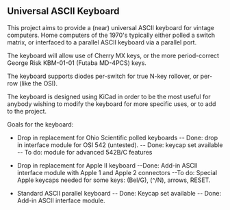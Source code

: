 ## Universal ASCII Keyboard

This project aims to provide a (near) universal ASCII keyboard for vintage computers.  Home computers of the 1970's typically either polled a switch matrix, or interfaced to a parallel ASCII keyboard via a parallel port.

The keyboard will allow use of Cherry MX keys, or the more period-correct George Risk KBM-01-01 (Futaba MD-4PCS) keys.

The keyboard supports diodes per-switch for true N-key rollover, or 
per-row (like the OSI).

The keyboard is designed using KiCad in order to be the most useful for anybody wishing to modify the keyboard for more specific uses, or to add to the project.

Goals for the keyboard:

- Drop in replacement for Ohio Scientific polled keyboards
-- Done: drop in interface module for OSI 542 (untested). 
-- Done: keycap set available
-- To do: module for advanced 542B/C features

- Drop in replacement for Apple II keyboard
--Done: Add-in ASCII interface module with Apple 1 and Apple 2 connectors
--To do: Special Apple keycaps needed for some keys: (Bel/G), (^/N), arrows, RESET.

- Standard ASCII parallel keyboard
-- Done: Keycap set available
-- Done: Add-in ASCII interface module.
